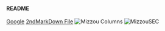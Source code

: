 
#### README
[Google](http://www.google.com)
[2ndMarkDown File](2ndMarkDown.md)
![Mizzou Columns](/Austin/Mizzou.jpg)
![MizzouSEC](https://encrypted-tbn0.gstatic.com/images?q=tbn:ANd9GcRn_B0ldjOpP7mgWFhX3WbTHzKh8XnsXVowGSdvqMAb_G6T6B0PNQ)
